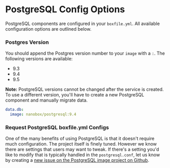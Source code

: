 # PostgreSQL Config Options

PostgreSQL components are configured in your `boxfile.yml`. All available configuration options are outlined below.

### Postgres Version
You should append the Postgres version number to your `image` with a `:`. The following versions are available:

- 9.3
- 9.4
- 9.5

**Note:** PostgreSQL versions cannot be changed after the service is created. To use a different version, you'll have to create a new PostgreSQL component and manually migrate data.

```yaml
data.db:
  image: nanobox/postgresql:9.4
```

### Request PostgreSQL boxfile.yml Configs
One of the many benefits of using PostgreSQL is that it doesn't require much configuration. The project itself is finely tuned. However we know there are settings that users may want to tweak. If there's a setting you'd like to modify that is typically handled in the `postgresql.conf`, let us know by creating a [new issue on the PostgreSQL image project on Github](https://github.com/nanobox-io/nanobox-docker-postgresql/issues/new).
